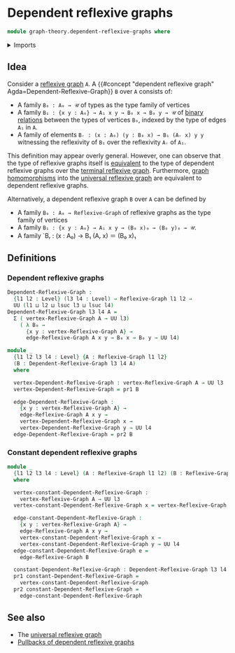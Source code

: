 # Dependent reflexive graphs

```agda
module graph-theory.dependent-reflexive-graphs where
```

<details><summary>Imports</summary>

```agda
open import foundation.dependent-pair-types
open import foundation.universe-levels

open import graph-theory.reflexive-graphs
```

</details>

## Idea

Consider a [reflexive graph](graph-theory.reflexive-graphs.md) `A`. A
{{#concept "dependent reflexive graph" Agda=Dependent-Reflexive-Graph}} `B` over `A` consists of:

- A family `B₀ : A₀ → 𝒰` of types as the type family of vertices
- A family `B₁ : {x y : A₀} → A₁ x y → B₀ x → B₀ y → 𝒰` of
  [binary relations](foundation.binary-relations.md) between the types of
  vertices `B₀`, indexed by the type of edges `A₁` in `A`.
- A family of elements `Bᵣ : (x : A₀) (y : B₀ x) → B₁ (Aᵣ x) y y` witnessing the
  reflexivity of `B₁` over the reflexivity `Aᵣ` of `A₁`.

This definition may appear overly general. However, one can observe that the
type of reflexive graphs itself is [equivalent](foundation-core.equivalences.md)
to the type of dependent reflexive graphs over the
[terminal reflexive graph](graph-theory.terminal-reflexive-graphs.md).
Furthermore, [graph homomorphisms](graph-theory.morphisms-reflexive-graphs.md)
into the [universal reflexive graph](graph-theory.universal-reflexive-graph.md)
are equivalent to dependent reflexive graphs.

Alternatively, a dependent reflexive graph `B` over `A` can be defined by

- A family `B₀ : A₀ → Reflexive-Graph` of reflexive graphs as the type family of
  vertices
- A family `B₁ : {x y : A₀} → A₁ x y → (B₀ x)₀ → (B₀ y)₀ → 𝒰`.
- A family `Bᵣ : (x : A₀) → B₁ (Aᵣ x) ＝ (B₀ x)₁

## Definitions

### Dependent reflexive graphs

```agda
Dependent-Reflexive-Graph :
  {l1 l2 : Level} (l3 l4 : Level) → Reflexive-Graph l1 l2 →
  UU (l1 ⊔ l2 ⊔ lsuc l3 ⊔ lsuc l4)
Dependent-Reflexive-Graph l3 l4 A =
  Σ ( vertex-Reflexive-Graph A → UU l3)
    ( λ B₀ →
      {x y : vertex-Reflexive-Graph A} →
      edge-Reflexive-Graph A x y → B₀ x → B₀ y → UU l4)

module _
  {l1 l2 l3 l4 : Level} {A : Reflexive-Graph l1 l2}
  (B : Dependent-Reflexive-Graph l3 l4 A)
  where

  vertex-Dependent-Reflexive-Graph : vertex-Reflexive-Graph A → UU l3
  vertex-Dependent-Reflexive-Graph = pr1 B

  edge-Dependent-Reflexive-Graph :
    {x y : vertex-Reflexive-Graph A} →
    edge-Reflexive-Graph A x y →
    vertex-Dependent-Reflexive-Graph x →
    vertex-Dependent-Reflexive-Graph y → UU l4
  edge-Dependent-Reflexive-Graph = pr2 B
```

### Constant dependent reflexive graphs

```agda
module _
  {l1 l2 l3 l4 : Level} (A : Reflexive-Graph l1 l2) (B : Reflexive-Graph l3 l4)
  where

  vertex-constant-Dependent-Reflexive-Graph :
    vertex-Reflexive-Graph A → UU l3
  vertex-constant-Dependent-Reflexive-Graph x = vertex-Reflexive-Graph B

  edge-constant-Dependent-Reflexive-Graph :
    {x y : vertex-Reflexive-Graph A} →
    edge-Reflexive-Graph A x y →
    vertex-constant-Dependent-Reflexive-Graph x →
    vertex-constant-Dependent-Reflexive-Graph y → UU l4
  edge-constant-Dependent-Reflexive-Graph e =
    edge-Reflexive-Graph B

  constant-Dependent-Reflexive-Graph : Dependent-Reflexive-Graph l3 l4 A
  pr1 constant-Dependent-Reflexive-Graph =
    vertex-constant-Dependent-Reflexive-Graph
  pr2 constant-Dependent-Reflexive-Graph =
    edge-constant-Dependent-Reflexive-Graph
```

## See also

- The [universal reflexive graph](graph-theory.universal-reflexive-graph.md)
- [Pullbacks of dependent reflexive graphs](graph-theory.pullbacks-dependent-reflexive-graphs.md)
